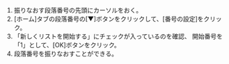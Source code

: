 1. 振りなおす段落番号の先頭にカーソルをおく。
1. [ホーム]タブの段落番号の[▼]ボタンをクリックして、[番号の設定]をクリック。
1. 「新しくリストを開始する」にチェックが入っているのを確認、 開始番号を「1」として、[OK]ボタンをクリック。
1. 段落番号を振りなおすことができる。
